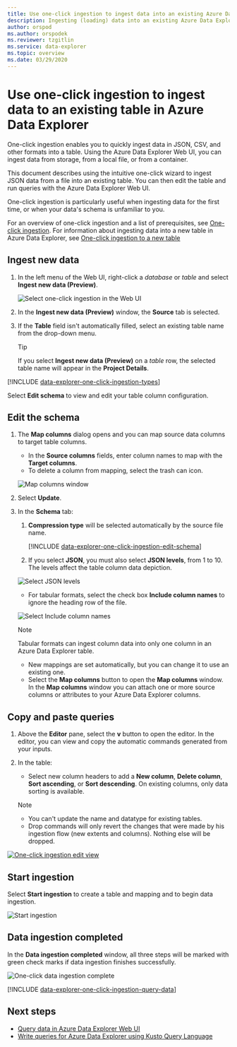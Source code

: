 ```yaml
---
title: Use one-click ingestion to ingest data into an existing Azure Data Explorer table
description: Ingesting (loading) data into an existing Azure Data Explorer table simply, using one-click ingestion.
author: orspod
ms.author: orspodek
ms.reviewer: tzgitlin
ms.service: data-explorer
ms.topic: overview
ms.date: 03/29/2020
---
```


# Use one-click ingestion to ingest data to an existing table in Azure Data Explorer

One-click ingestion enables you to quickly ingest data in JSON, CSV, and other formats into a table. Using the Azure Data Explorer Web UI, you can ingest data from storage, from a local file, or from a container. 

This document describes using the intuitive one-click wizard to ingest JSON data from a file into an existing table. You can then edit the table and run queries with the Azure Data Explorer Web UI.

One-click ingestion is particularly useful when ingesting data for the first time, or when your data's schema is unfamiliar to you. 

For an overview of one-click ingestion and a list of prerequisites, see [One-click ingestion](ingest-data-one-click.md).
For information about ingesting data into a new table in Azure Data Explorer, see [One-click ingestion to a new table](one-click-ingestion-new-table.md)

## Ingest new data

1. In the left menu of the Web UI, right-click a *database* or *table* and select **Ingest new data (Preview)**.

    ![Select one-click ingestion in the Web UI](media/one-click-ingestion-existing-table/one-click-ingestion-in-webui.png)   
 
1. In the **Ingest new data (Preview)** window, the **Source** tab is selected.

1. If the **Table** field isn't automatically filled, select an existing table name from the drop-down menu.
    > [!TIP]
    > If you select **Ingest new data (Preview)** on a *table* row, the selected table name will appear in the **Project Details**.

[!INCLUDE [data-explorer-one-click-ingestion-types](includes/data-explorer-one-click-ingestion-types.md)]
    
Select **Edit schema** to view and edit your table column configuration.

## Edit the schema

1. The **Map columns** dialog opens and you can map source data columns to target table columns. 
    * In the **Source columns** fields, enter column names to map with the **Target columns**.
    * To delete a column from mapping, select the trash can icon.

    ![Map columns window](media/one-click-ingestion-existing-table/map-columns.png)

1. Select **Update**.
1. In the **Schema** tab:
    1. **Compression type** will be selected automatically by the source file name.

        [!INCLUDE [data-explorer-one-click-ingestion-edit-schema](includes/data-explorer-one-click-ingestion-edit-schema.md)]
        
    1. If you select  **JSON**, you must also select **JSON levels**, from 1 to 10. The levels affect the table column data depiction.

    ![Select JSON levels](media/one-click-ingestion-existing-table/json-levels.png)

    * For tabular formats, select the check box **Include column names** to ignore the heading row of the file.
        
    ![Select Include column names](media/one-click-ingestion-existing-table/non-json-format.png)

    > [!Note]
    > Tabular formats can ingest column data into only one column in an Azure Data Explorer table. 

    * New mappings are set automatically, but you can change it to use an existing one. 
    * Select the **Map columns** button to open the **Map columns** window. In the **Map columns** window you can attach one or more source columns or attributes to your Azure Data Explorer columns.

## Copy and paste queries

1. Above the **Editor** pane, select the **v** button to open the editor. In the editor, you can view and copy the automatic commands generated from your inputs. 
1. In the table: 
    * Select new column headers to add a **New column**, **Delete column**, **Sort ascending**, or **Sort descending**. On existing columns, only data sorting is available.

    > [!Note]
    > * You can't update the name and datatype for existing tables.
    > * Drop commands will only revert the changes that were made by his ingestion flow (new extents and columns). Nothing else will be dropped.

[![](media/one-click-ingestion-existing-table/edit-view.png "One-click ingestion edit view")](media/one-click-ingestion-existing-table/edit-view.png#lightbox) 

## Start ingestion

Select **Start ingestion** to create a table and mapping and to begin data ingestion.

![Start ingestion](media/one-click-ingestion-existing-table/start-ingestion.png)

## Data ingestion completed

In the **Data ingestion completed** window, all three steps will be marked with green check marks if data ingestion finishes successfully.
 
![One-click data ingestion complete](media/one-click-ingestion-existing-table/one-click-data-ingestion-complete.png)

[!INCLUDE [data-explorer-one-click-ingestion-query-data](includes/data-explorer-one-click-ingestion-query-data.md)]

## Next steps

* [Query data in Azure Data Explorer Web UI](/azure/data-explorer/web-query-data)
* [Write queries for Azure Data Explorer using Kusto Query Language](/azure/data-explorer/write-queries)
